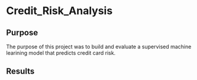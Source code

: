 # Credit_Risk_Analysis

## Purpose
The purpose of this project was to build and evaluate a supervised machine learining model that predicts credit card risk. 

## Results
